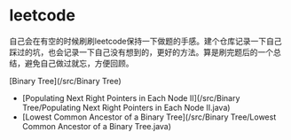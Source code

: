 # leetcode

自己会在有空的时候刷刷leetcode保持一下做题的手感。建个仓库记录一下自己踩过的坑，也会记录一下自己没有想到的，更好的方法。算是刷完题后的一个总结，避免自己做过就忘，方便回顾。

[Binary Tree](/src/Binary Tree)

*   [Populating Next Right Pointers in Each Node II](/src/Binary Tree/Populating Next Right Pointers in Each Node II.java)
*   [Lowest Common Ancestor of a Binary Tree](/src/Binary Tree/Lowest Common Ancestor of a Binary Tree.java)

